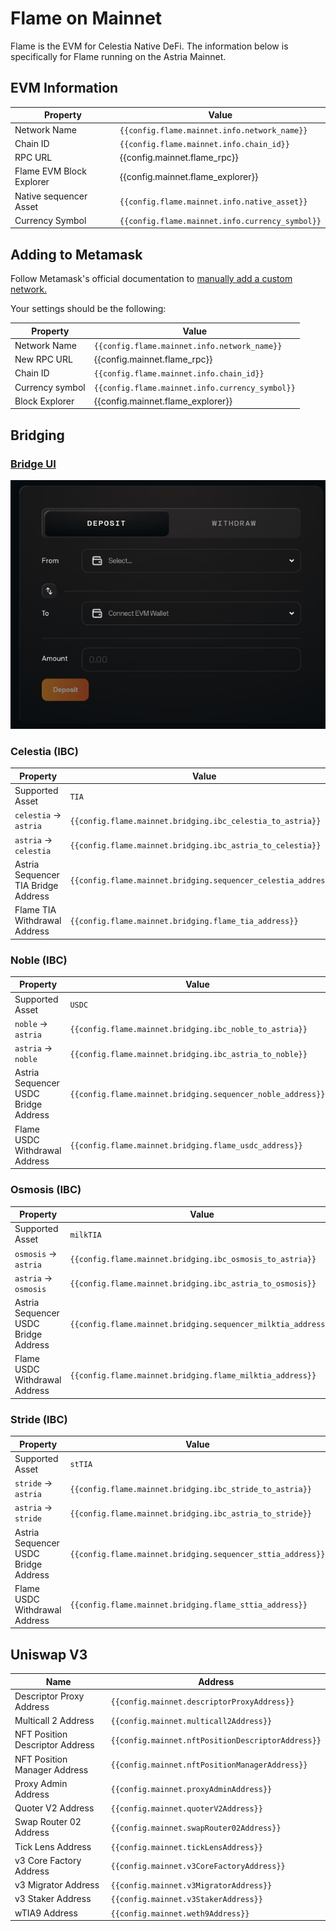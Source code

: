 <!-- markdownlint-disable MD041 MD033 -->

<script setup>
import { siteConfig } from '../config.js'

const config = siteConfig
</script>

# Flame on Mainnet

Flame is the EVM for Celestia Native DeFi. The information below is specifically
for Flame running on the Astria Mainnet.

## EVM Information

| Property | Value |
|-----|-----|
| Network Name | `{{config.flame.mainnet.info.network_name}}` |
| Chain ID | `{{config.flame.mainnet.info.chain_id}}` |
| RPC URL | <a :href="config.mainnet.flame_rpc" target="_blank" rel="noopener noreferrer">{{config.mainnet.flame_rpc}}</a> |
| Flame EVM Block Explorer | <a :href="config.mainnet.flame_explorer" target="_blank" rel="noopener noreferrer">{{config.mainnet.flame_explorer}}</a>  |
| Native sequencer Asset | `{{config.flame.mainnet.info.native_asset}}` |
| Currency Symbol | `{{config.flame.mainnet.info.currency_symbol}}` |

## Adding to Metamask

Follow Metamask's official documentation to [manually add a custom network.](https://support.metamask.io/hc/en-us/articles/360043227612-How-to-add-a-custom-network-RPC#h_01G63GGJ83DGDRCS2ZWXM37CV5)

Your settings should be the following:

| Property | Value |
| --- | --- |
| Network Name | `{{config.flame.mainnet.info.network_name}}` |
| New RPC URL | <a :href="config.mainnet.flame_rpc" target="_blank" rel="noopener noreferrer">{{config.mainnet.flame_rpc}}</a> |
| Chain ID | `{{config.flame.mainnet.info.chain_id}}` |
| Currency symbol | `{{config.flame.mainnet.info.currency_symbol}}` |
| Block Explorer | <a :href="config.mainnet.flame_explorer" target="_blank" rel="noopener noreferrer">{{config.mainnet.flame_explorer}}</a> |

## Bridging

### [Bridge UI](https://bridge.astria.org)

![Bridge UI](../public/bridge-ui-screen.png)

### Celestia (IBC)

| Property | Value |
|-----|-----|
| Supported Asset | `TIA` |
| `celestia` -> `astria` | `{{config.flame.mainnet.bridging.ibc_celestia_to_astria}}` |
| `astria` -> `celestia` | `{{config.flame.mainnet.bridging.ibc_astria_to_celestia}}` |
| Astria Sequencer TIA Bridge Address | `{{config.flame.mainnet.bridging.sequencer_celestia_address}}` |
| Flame TIA Withdrawal Address| `{{config.flame.mainnet.bridging.flame_tia_address}}` |

### Noble (IBC)

| Property | Value |
|-----|-----|
| Supported Asset | `USDC` |
| `noble` -> `astria` | `{{config.flame.mainnet.bridging.ibc_noble_to_astria}}` |
| `astria` -> `noble` | `{{config.flame.mainnet.bridging.ibc_astria_to_noble}}` |
| Astria Sequencer USDC Bridge Address | `{{config.flame.mainnet.bridging.sequencer_noble_address}}` |
| Flame USDC Withdrawal Address| `{{config.flame.mainnet.bridging.flame_usdc_address}}` |

### Osmosis (IBC)

| Property | Value |
|-----|-----|
| Supported Asset | `milkTIA` |
| `osmosis` -> `astria` | `{{config.flame.mainnet.bridging.ibc_osmosis_to_astria}}` |
| `astria` -> `osmosis` | `{{config.flame.mainnet.bridging.ibc_astria_to_osmosis}}` |
| Astria Sequencer USDC Bridge Address | `{{config.flame.mainnet.bridging.sequencer_milktia_address}}` |
| Flame USDC Withdrawal Address| `{{config.flame.mainnet.bridging.flame_milktia_address}}` |

### Stride (IBC)

| Property | Value |
|-----|-----|
| Supported Asset | `stTIA` |
| `stride` -> `astria` | `{{config.flame.mainnet.bridging.ibc_stride_to_astria}}` |
| `astria` -> `stride` | `{{config.flame.mainnet.bridging.ibc_astria_to_stride}}` |
| Astria Sequencer USDC Bridge Address | `{{config.flame.mainnet.bridging.sequencer_sttia_address}}` |
| Flame USDC Withdrawal Address| `{{config.flame.mainnet.bridging.flame_sttia_address}}` |

## Uniswap V3

| Name | Address |
|---|---|
| Descriptor Proxy Address | `{{config.mainnet.descriptorProxyAddress}}` |
| Multicall 2 Address | `{{config.mainnet.multicall2Address}}` |
| NFT Position Descriptor Address | `{{config.mainnet.nftPositionDescriptorAddress}}` |
| NFT Position Manager Address | `{{config.mainnet.nftPositionManagerAddress}}` |
| Proxy Admin Address | `{{config.mainnet.proxyAdminAddress}}` |
| Quoter V2 Address | `{{config.mainnet.quoterV2Address}}` |
| Swap Router 02 Address | `{{config.mainnet.swapRouter02Address}}` |
| Tick Lens Address | `{{config.mainnet.tickLensAddress}}` |
| v3 Core Factory Address | `{{config.mainnet.v3CoreFactoryAddress}}` |
| v3 Migrator Address | `{{config.mainnet.v3MigratorAddress}}` |
| v3 Staker Address | `{{config.mainnet.v3StakerAddress}}` |
| wTIA9 Address | `{{config.mainnet.weth9Address}}` |
